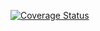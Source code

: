 [![Coverage Status](https://coveralls.io/repos/rainbowconnection-projects/railstodidea/badge.svg?branch=master&service=github)](https://coveralls.io/github/rainbowconnection-projects/railstodidea?branch=master)